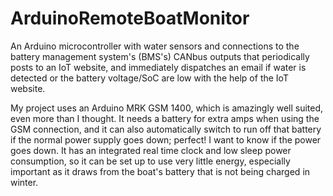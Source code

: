 # ArduinoRemoteBoatMonitor
An Arduino microcontroller with water sensors and connections to the battery management system's (BMS's) CANbus outputs that periodically posts to an IoT website, and immediately dispatches an email if water is detected or the battery voltage/SoC are low with the help of the IoT website.

My project uses an Arduino MRK GSM 1400, which is amazingly well suited, even more than I thought. It needs a battery for extra amps when using the GSM connection, and it can also automatically switch to run off that battery if the normal power supply goes down; perfect! I want to know if the power goes down. It has an integrated real time clock and low sleep power consumption, so it can be set up to use very little energy, especially important as it draws from the boat's battery that is not being charged in winter.

